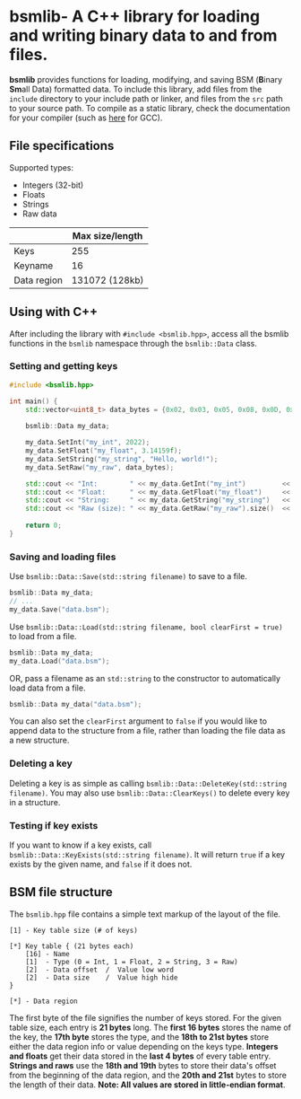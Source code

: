 # bsmlib- A C++ library for loading and writing binary data to and from files.
**bsmlib** provides functions for loading, modifying, and saving BSM (**B**inary **Sm**all Data) formatted data.
To include this library, add files from the `include` directory to your include path or linker, and files from the `src` path to your source path.
To compile as a static library, check the documentation for your compiler (such as [here](https://gcc.gnu.org/onlinedocs/gcc/Link-Options.html) for GCC).
## File specifications
Supported types:
 - Integers (32-bit)
 - Floats
 - Strings
 - Raw data

|  |Max size/length|
|--|--|
|Keys|255|
|Keyname|16
|Data region|131072 (128kb)
## Using with C++
After including the library with `#include <bsmlib.hpp>`, access all the bsmlib functions in the `bsmlib` namespace through the `bsmlib::Data` class.
### Setting and getting keys
```c++
#include <bsmlib.hpp>

int main() {
	std::vector<uint8_t> data_bytes = {0x02, 0x03, 0x05, 0x08, 0x0D, 0x15, 0x22, 0x37};
	
	bsmlib::Data my_data;

	my_data.SetInt("my_int", 2022);
	my_data.SetFloat("my_float", 3.14159f);
	my_data.SetString("my_string", "Hello, world!");
	my_data.SetRaw("my_raw", data_bytes);

	std::cout << "Int:        " << my_data.GetInt("my_int")         << std::endl;
	std::cout << "Float:      " << my_data.GetFloat("my_float")     << std::endl;
	std::cout << "String:     " << my_data.GetString("my_string")   << std::endl;
	std::cout << "Raw (size): " << my_data.GetRaw("my_raw").size()  << std::endl;
	
	return 0;
}
```
### Saving and loading files
Use `bsmlib::Data::Save(std::string filename)` to save to a file.
```c++
bsmlib::Data my_data;
// ...
my_data.Save("data.bsm");
```
Use `bsmlib::Data::Load(std::string filename, bool clearFirst = true)` to load from a file.
```c++
bsmlib::Data my_data;
my_data.Load("data.bsm");
```
OR, pass a filename as an `std::string` to the constructor to automatically load data from a file.
```c++
bsmlib::Data my_data("data.bsm");
```
You can also set the `clearFirst` argument to `false` if you would like to append data to the structure from a file, rather than loading the file data as a new structure.
### Deleting a key
Deleting a key is as simple as calling `bsmlib::Data::DeleteKey(std::string filename)`.
You may also use `bsmlib::Data::ClearKeys()` to delete every key in a structure.
### Testing if key exists
If you want to know if a key exists, call `bsmlib::Data::KeyExists(std::string filename)`. It will return `true` if a key exists by the given name, and `false` if it does not.
## BSM file structure
The `bsmlib.hpp` file contains a simple text markup of the layout of the file.
```
[1] - Key table size (# of keys)

[*] Key table { (21 bytes each)
    [16] - Name
    [1]  - Type (0 = Int, 1 = Float, 2 = String, 3 = Raw)
    [2]  - Data offset  /  Value low word
    [2]  - Data size    /  Value high hide
}

[*] - Data region
```
The first byte of the file signifies the number of keys stored.
For the given table size, each entry is **21 bytes** long. The **first 16 bytes** stores the name of the key, the **17th byte** stores the type, and the **18th to 21st bytes** store either the data region info or value depending on the keys type. **Integers and floats** get their data stored in the **last 4 bytes** of every table entry. **Strings and raws** use the **18th and 19th** bytes to store their data's offset from the beginning of the data region, and the **20th and 21st** bytes to store the length of their data.
**Note: All values are stored in little-endian format**.
